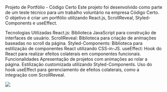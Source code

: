 Projeto de Portfólio - Código Certo
Este projeto foi desenvolvido como parte de um teste técnico para um trabalho voluntário na empresa Código Certo. O objetivo é criar um portfólio utilizando React.js, ScrollReveal, Styled-Components e useEffect.

Tecnologias Utilizadas
React.js: Biblioteca JavaScript para construção de interfaces de usuário.
ScrollReveal: Biblioteca para criação de animações baseadas no scroll da página.
Styled-Components: Biblioteca para estilização de componentes React utilizando CSS-in-JS.
useEffect: Hook do React para realizar efeitos colaterais em componentes funcionais.
Funcionalidades
Apresentação de projetos com animações ao rolar a página.
Estilização customizada utilizando Styled-Components.
Uso do hook useEffect para gerenciamento de efeitos colaterais, como a integração com ScrollReveal.

<img src="https://github.com/stefanieSilvaOliveira/projeto-tecnico-portifolio/assets/118211028/cca57008-26a9-43ad-a67c-4169982c6e79"/>
